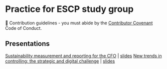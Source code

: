 # Practice for ESCP study group
🌈 Contribution guidelines - you must abide by the [Contributor Covenant](https://www.contributor-covenant.org/version/2/1/code_of_conduct/) Code of Conduct.

## Presentations
[Sustainability measurement and reporting for the CFO](https://reprex.nl/event/2023-03-08_eviota-escp-sustainability/) | [slides](https://reprex.nl/slides/2023_sustainability-measurement-reporting-for-cfo/)
[New trends in controlling: the strategic and digital challenge](https://reprex.nl/event/2023-03-08_eviota-escp-sustainability/) | [slides](https://reprex.nl/slides/2023_controlling-strategic-digital-challenge/)
